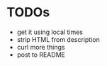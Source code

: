 # TODOs

- get it using local times
- strip HTML from description 
- curl more things
- post to README